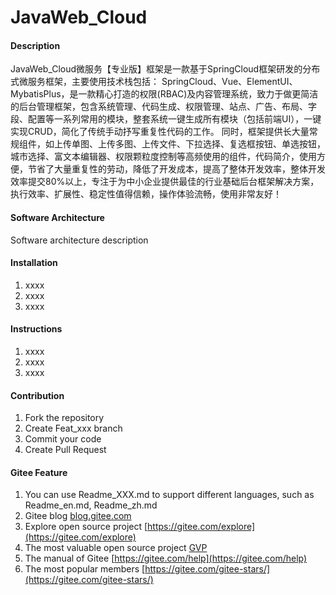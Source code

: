 # JavaWeb_Cloud

#### Description
JavaWeb_Cloud微服务【专业版】框架是一款基于SpringCloud框架研发的分布式微服务框架，主要使用技术栈包括： SpringCloud、Vue、ElementUI、MybatisPlus，是一款精心打造的权限(RBAC)及内容管理系统，致力于做更简洁的后台管理框架，包含系统管理、代码生成、权限管理、站点、广告、布局、字段、配置等一系列常用的模块，整套系统一键生成所有模块（包括前端UI），一键实现CRUD，简化了传统手动抒写重复性代码的工作。 同时，框架提供长大量常规组件，如上传单图、上传多图、上传文件、下拉选择、复选框按钮、单选按钮，城市选择、富文本编辑器、权限颗粒度控制等高频使用的组件，代码简介，使用方便，节省了大量重复性的劳动，降低了开发成本，提高了整体开发效率，整体开发效率提交80%以上，专注于为中小企业提供最佳的行业基础后台框架解决方案，执行效率、扩展性、稳定性值得信赖，操作体验流畅，使用非常友好！

#### Software Architecture
Software architecture description

#### Installation

1.  xxxx
2.  xxxx
3.  xxxx

#### Instructions

1.  xxxx
2.  xxxx
3.  xxxx

#### Contribution

1.  Fork the repository
2.  Create Feat_xxx branch
3.  Commit your code
4.  Create Pull Request


#### Gitee Feature

1.  You can use Readme\_XXX.md to support different languages, such as Readme\_en.md, Readme\_zh.md
2.  Gitee blog [blog.gitee.com](https://blog.gitee.com)
3.  Explore open source project [https://gitee.com/explore](https://gitee.com/explore)
4.  The most valuable open source project [GVP](https://gitee.com/gvp)
5.  The manual of Gitee [https://gitee.com/help](https://gitee.com/help)
6.  The most popular members  [https://gitee.com/gitee-stars/](https://gitee.com/gitee-stars/)
